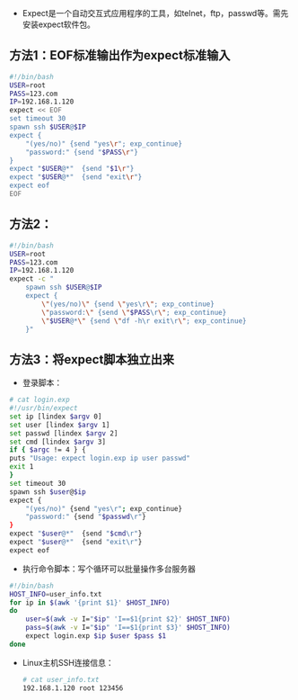 - Expect是一个自动交互式应用程序的工具，如telnet，ftp，passwd等。需先安装expect软件包。

## 方法1：EOF标准输出作为expect标准输入

```bash
#!/bin/bash
USER=root
PASS=123.com
IP=192.168.1.120
expect << EOF
set timeout 30
spawn ssh $USER@$IP   
expect {
    "(yes/no)" {send "yes\r"; exp_continue}
    "password:" {send "$PASS\r"}
}
expect "$USER@*"  {send "$1\r"}
expect "$USER@*"  {send "exit\r"}
expect eof
EOF
```

## 方法2：

```bash
#!/bin/bash
USER=root
PASS=123.com
IP=192.168.1.120
expect -c "
    spawn ssh $USER@$IP
    expect {
        \"(yes/no)\" {send \"yes\r\"; exp_continue}
        \"password:\" {send \"$PASS\r\"; exp_continue}
        \"$USER@*\" {send \"df -h\r exit\r\"; exp_continue}
    }"
```

## 方法3：将expect脚本独立出来

- 登录脚本：

```bash
# cat login.exp
#!/usr/bin/expect
set ip [lindex $argv 0]
set user [lindex $argv 1]
set passwd [lindex $argv 2]
set cmd [lindex $argv 3]
if { $argc != 4 } {
puts "Usage: expect login.exp ip user passwd"
exit 1
}
set timeout 30
spawn ssh $user@$ip
expect {
    "(yes/no)" {send "yes\r"; exp_continue}
    "password:" {send "$passwd\r"}
}
expect "$user@*"  {send "$cmd\r"}
expect "$user@*"  {send "exit\r"}
expect eof
```

- 执行命令脚本：写个循环可以批量操作多台服务器

  

```bash
#!/bin/bash
HOST_INFO=user_info.txt
for ip in $(awk '{print $1}' $HOST_INFO)
do
    user=$(awk -v I="$ip" 'I==$1{print $2}' $HOST_INFO)
    pass=$(awk -v I="$ip" 'I==$1{print $3}' $HOST_INFO)
    expect login.exp $ip $user $pass $1
done
```

- Linux主机SSH连接信息：

  ```bash
  # cat user_info.txt
  192.168.1.120 root 123456
  ```

  

